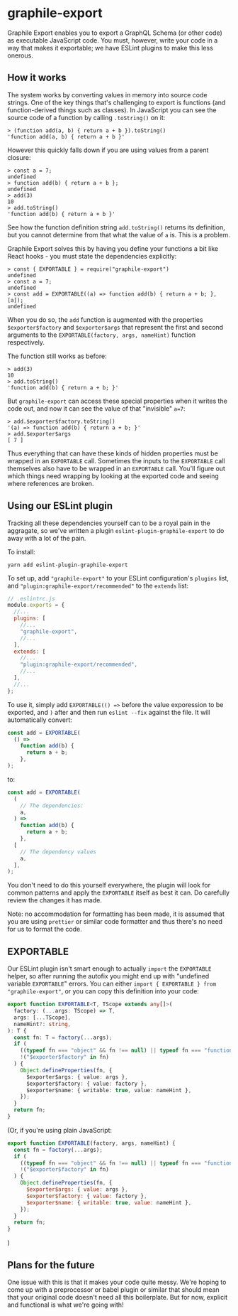 # graphile-export

Graphile Export enables you to export a GraphQL Schema (or other code) as
executable JavaScript code. You must, however, write your code in a way that
makes it exportable; we have ESLint plugins to make this less onerous.

## How it works

The system works by converting values in memory into source code strings. One of
the key things that's challenging to export is functions (and function-derived
things such as classes). In JavaScript you can see the source code of a function
by calling `.toString()` on it:

```
> (function add(a, b) { return a + b }).toString()
'function add(a, b) { return a + b }'
```

However this quickly falls down if you are using values from a parent closure:

```
> const a = 7;
undefined
> function add(b) { return a + b };
undefined
> add(3)
10
> add.toString()
'function add(b) { return a + b }'
```

See how the function definition string `add.toString()` returns its definition,
but you cannot determine from that what the value of `a` is. This is a problem.

Graphile Export solves this by having you define your functions a bit like React
hooks - you must state the dependencies explicitly:

```
> const { EXPORTABLE } = require("graphile-export")
undefined
> const a = 7;
undefined
> const add = EXPORTABLE((a) => function add(b) { return a + b; }, [a]);
undefined
```

When you do so, the `add` function is augmented with the properties
`$exporter$factory` and `$exporter$args` that represent the first and second
arguments to the `EXPORTABLE(factory, args, nameHint)` function respectively.

The function still works as before:

```
> add(3)
10
> add.toString()
'function add(b) { return a + b; }'
```

But `graphile-export` can access these special properties when it writes the
code out, and now it can see the value of that "invisible" `a=7`:

```
> add.$exporter$factory.toString()
'(a) => function add(b) { return a + b; }'
> add.$exporter$args
[ 7 ]
```

Thus everything that can have these kinds of hidden properties must be wrapped
in an `EXPORTABLE` call. Sometimes the inputs to the `EXPORTABLE` call
themselves also have to be wrapped in an `EXPORTABLE` call. You'll figure out
which things need wrapping by looking at the exported code and seeing where
references are broken.

## Using our ESLint plugin

Tracking all these dependencies yourself can to be a royal pain in the
aggragate, so we've written a plugin `eslint-plugin-graphile-export` to do away
with a lot of the pain.

To install:

```
yarn add eslint-plugin-graphile-export
```

To set up, add `"graphile-export"` to your ESLint configuration's `plugins`
list, and `"plugin:graphile-export/recommended"` to the `extends` list:

```js
// .eslintrc.js
module.exports = {
  //...
  plugins: [
    //...
    "graphile-export",
    //...
  ],
  extends: [
    //...
    "plugin:graphile-export/recommended",
    //...
  ],
  //...
};
```

To use it, simply add `EXPORTABLE(() =>` before the value exporession to be
exported, and `)` after and then run `eslint --fix` against the file. It will
automatically convert:

```ts
const add = EXPORTABLE(
  () =>
    function add(b) {
      return a + b;
    },
);
```

to:

```ts
const add = EXPORTABLE(
  (
    // The dependencies:
    a,
  ) =>
    function add(b) {
      return a + b;
    },
  [
    // The dependency values
    a,
  ],
);
```

You don't need to do this yourself everywhere, the plugin will look for common
patterns and apply the `EXPORTABLE` itself as best it can. Do carefully review
the changes it has made.

Note: no accommodation for formatting has been made, it is assumed that you are
using `prettier` or similar code formatter and thus there's no need for us to
format the code.

## EXPORTABLE

Our ESLint plugin isn't smart enough to actually `import` the `EXPORTABLE`
helper, so after running the autofix you might end up with "undefined variable
`EXPORTABLE`" errors. You can either
`import { EXPORTABLE } from "graphile-export"`, or you can copy this definition
into your code:

```ts
export function EXPORTABLE<T, TScope extends any[]>(
  factory: (...args: TScope) => T,
  args: [...TScope],
  nameHint?: string,
): T {
  const fn: T = factory(...args);
  if (
    ((typeof fn === "object" && fn !== null) || typeof fn === "function") &&
    !("$exporter$factory" in fn)
  ) {
    Object.defineProperties(fn, {
      $exporter$args: { value: args },
      $exporter$factory: { value: factory },
      $exporter$name: { writable: true, value: nameHint },
    });
  }
  return fn;
}
```

(Or, if you're using plain JavaScript:

```js
export function EXPORTABLE(factory, args, nameHint) {
  const fn = factory(...args);
  if (
    ((typeof fn === "object" && fn !== null) || typeof fn === "function") &&
    !("$exporter$factory" in fn)
  ) {
    Object.defineProperties(fn, {
      $exporter$args: { value: args },
      $exporter$factory: { value: factory },
      $exporter$name: { writable: true, value: nameHint },
    });
  }
  return fn;
}
```

)

## Plans for the future

One issue with this is that it makes your code quite messy. We're hoping to come
up with a preprocessor or babel plugin or similar that should mean that your
original code doesn't need all this boilerplate. But for now, explicit and
functional is what we're going with!
